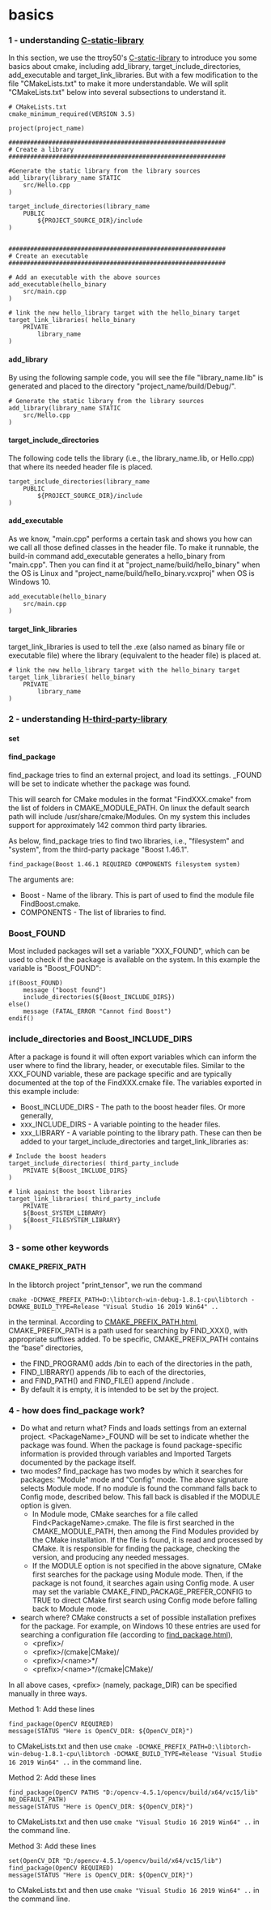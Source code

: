 # basics
### 1 - understanding [C-static-library](https://github.com/ttroy50/cmake-examples/tree/master/01-basic/C-static-library)
In this section, we use the ttroy50's [C-static-library](https://github.com/ttroy50/cmake-examples/tree/master/01-basic/C-static-library) to introduce you some basics about cmake, including add_library, target_include_directories, add_executable and target_link_libraries. But with a few modification to the file "CMakeLists.txt" to make it more understandable. We will split "CMakeLists.txt" below into several subsections to understand it.
```
# CMakeLists.txt
cmake_minimum_required(VERSION 3.5)

project(project_name)

############################################################
# Create a library
############################################################

#Generate the static library from the library sources
add_library(library_name STATIC 
    src/Hello.cpp
)

target_include_directories(library_name
    PUBLIC 
        ${PROJECT_SOURCE_DIR}/include
)


############################################################
# Create an executable
############################################################

# Add an executable with the above sources
add_executable(hello_binary 
    src/main.cpp
)

# link the new hello_library target with the hello_binary target
target_link_libraries( hello_binary
    PRIVATE 
        library_name
)
```
#### add_library
By using the following sample code, you will see the file "library_name.lib" is generated and placed to the directory "project_name/build/Debug/".
```
# Generate the static library from the library sources
add_library(library_name STATIC 
    src/Hello.cpp
)
```
#### target_include_directories
The following code tells the library (i.e., the library_name.lib, or Hello.cpp) that where its needed header file is placed.
```
target_include_directories(library_name
    PUBLIC 
        ${PROJECT_SOURCE_DIR}/include
)
```
#### add_executable
As we know, "main.cpp" performs a certain task and shows you how can we call all those defined classes in the header file. To make it runnable, the build-in command add_executable generates a hello_binary from "main.cpp". Then you can find it at "project_name/build/hello_binary" when the OS is Linux and "project_name/build/hello_binary.vcxproj" when OS is Windows 10.
```
add_executable(hello_binary 
    src/main.cpp
)
```
#### target_link_libraries
target_link_libraries is used to tell the .exe (also named as binary file or executable file) where the library (equivalent to the header file) is placed at.
```
# link the new hello_library target with the hello_binary target
target_link_libraries( hello_binary
    PRIVATE 
        library_name
)
```
### 2 - understanding [H-third-party-library](https://github.com/ttroy50/cmake-examples/tree/master/01-basic/H-third-party-library)
#### set
#### find_package
find_package tries to find an external project, and load its settings. <PackageName>_FOUND will be set to indicate whether the package was found.

This will search for CMake modules in the format "FindXXX.cmake" from the list of folders in CMAKE_MODULE_PATH. On linux the default search path will include /usr/share/cmake/Modules. On my system this includes support for approximately 142 common third party libraries.

As below, find_package tries to find two libraries, i.e., "filesystem" and "system", from the third-party package "Boost 1.46.1".
```
find_package(Boost 1.46.1 REQUIRED COMPONENTS filesystem system)
```
The arguments are:
+ Boost - Name of the library. This is part of used to find the module file FindBoost.cmake.
+ COMPONENTS - The list of libraries to find.
### Boost_FOUND
Most included packages will set a variable "XXX_FOUND", which can be used to check if the package is available on the system. In this example the variable is "Boost_FOUND":
```
if(Boost_FOUND)
    message ("boost found")
    include_directories(${Boost_INCLUDE_DIRS})
else()
    message (FATAL_ERROR "Cannot find Boost")
endif()
```
### include_directories and Boost_INCLUDE_DIRS
After a package is found it will often export variables which can inform the user where to find the library, header, or executable files. Similar to the XXX_FOUND variable, these are package specific and are typically documented at the top of the FindXXX.cmake file. The variables exported in this example include:
+ Boost_INCLUDE_DIRS - The path to the boost header files.
Or more generally, 
+ xxx_INCLUDE_DIRS - A variable pointing to the header files.
+ xxx_LIBRARY - A variable pointing to the library path.
These can then be added to your target_include_directories and target_link_libraries as:
```
# Include the boost headers
target_include_directories( third_party_include
    PRIVATE ${Boost_INCLUDE_DIRS}
)

# link against the boost libraries
target_link_libraries( third_party_include
    PRIVATE
    ${Boost_SYSTEM_LIBRARY}
    ${Boost_FILESYSTEM_LIBRARY}
)
```
### 3 - some other keywords
#### CMAKE_PREFIX_PATH
In the libtorch project "print_tensor", we run the command
```
cmake -DCMAKE_PREFIX_PATH=D:\libtorch-win-debug-1.8.1-cpu\libtorch -DCMAKE_BUILD_TYPE=Release "Visual Studio 16 2019 Win64" ..
```
in the terminal. According to [CMAKE_PREFIX_PATH.html](https://cmake.org/cmake/help/v3.0/variable/CMAKE_PREFIX_PATH.html), CMAKE_PREFIX_PATH is a path used for searching by FIND_XXX(), with appropriate suffixes added. To be specific, CMAKE_PREFIX_PATH contains the “base” directories, 
+ the FIND_PROGRAM() adds /bin to each of the directories in the path, 
+ FIND_LIBRARY() appends /lib to each of the directories, 
+ and FIND_PATH() and FIND_FILE() append /include . 
+ By default it is empty, it is intended to be set by the project.
### 4 - how does find_package work?
+ Do what and return what? Finds and loads settings from an external project. \<PackageName\>_FOUND will be set to indicate whether the package was found. When the package is found package-specific information is provided through variables and Imported Targets documented by the package itself.
+ two modes? find_package has two modes by which it searches for packages: "Module" mode and "Config" mode. The above signature selects Module mode. If no module is found the command falls back to Config mode, described below. This fall back is disabled if the MODULE option is given.
    + In Module mode, CMake searches for a file called Find\<PackageName\>.cmake. The file is first searched in the CMAKE_MODULE_PATH, then among the Find Modules provided by the CMake installation. If the file is found, it is read and processed by CMake. It is responsible for finding the package, checking the version, and producing any needed messages.
    + If the MODULE option is not specified in the above signature, CMake first searches for the package using Module mode. Then, if the package is not found, it searches again using Config mode. A user may set the variable CMAKE_FIND_PACKAGE_PREFER_CONFIG to TRUE to direct CMake first search using Config mode before falling back to Module mode.
+ search where? CMake constructs a set of possible installation prefixes for the package. For example, on Windows 10 these entries are used for searching a configuration file (according to [find_package.html](https://cmake.org/cmake/help/latest/command/find_package.html)),
    + \<prefix\>/
    + \<prefix\>/(cmake|CMake)/
    + \<prefix\>/\<name\>*/
    + \<prefix\>/\<name\>*/(cmake|CMake)/

In all above cases, \<prefix\> (namely, package_DIR) can be specified manually in three ways.

Method 1: Add these lines
```
find_package(OpenCV REQUIRED)
message(STATUS "Here is OpenCV_DIR: ${OpenCV_DIR}")
```
to CMakeLists.txt and then use `cmake -DCMAKE_PREFIX_PATH=D:\libtorch-win-debug-1.8.1-cpu\libtorch -DCMAKE_BUILD_TYPE=Release "Visual Studio 16 2019 Win64" ..` in the command line.

Method 2: Add these lines 
```
find_package(OpenCV PATHS "D:/opencv-4.5.1/opencv/build/x64/vc15/lib" NO_DEFAULT_PATH)
message(STATUS "Here is OpenCV_DIR: ${OpenCV_DIR}")
```
to CMakeLists.txt and then use `cmake "Visual Studio 16 2019 Win64" ..` in the command line.

Method 3: Add these lines 
```
set(OpenCV_DIR "D:/opencv-4.5.1/opencv/build/x64/vc15/lib")
find_package(OpenCV REQUIRED)
message(STATUS "Here is OpenCV_DIR: ${OpenCV_DIR}")
```
to CMakeLists.txt and then use `cmake "Visual Studio 16 2019 Win64" ..` in the command line.
